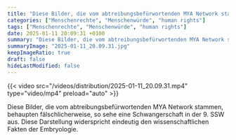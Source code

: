 ```yaml
---
title: "Diese Bilder, die vom abtreibungsbefürwortenden MYA Network stammen, behaupten fälschlicherweise, so sehe eine Schwangerschaft in der 9. SSW aus. Diese Darstellung widerspricht eindeutig den wissenschaftlichen Fakten der Embryologie. "
categories: ["Menschenrechte", "Menschenwürde", "human rights"]
tags: ["Menschenrechte", "Menschenwürde", "human rights"]
date: 2025-01-11 20:09:31 +0100
summary: "Diese Bilder, die vom abtreibungsbefürwortenden MYA Network stammen, behaupten fälschlicherweise, so sehe eine Schwangerschaft in der 9. SSW aus. Diese Darstellung widerspricht eindeutig den wissenschaftlichen Fakten der Embryologie. "
summaryImage: "2025-01-11_20.09.31.jpg"
keepImageRatio: true
draft: false
hideLastModified: false
---
```


{{< video src="/videos/distribution/2025-01-11_20.09.31.mp4" type="video/mp4" preload="auto" >}}

Diese Bilder, die vom abtreibungsbefürwortenden MYA Network stammen, behaupten fälschlicherweise, so sehe eine Schwangerschaft in der 9. SSW aus. Diese Darstellung widerspricht eindeutig den wissenschaftlichen Fakten der Embryologie. 
